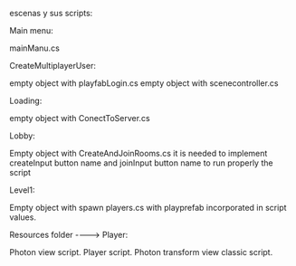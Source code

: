 escenas y sus scripts: 

Main menu:

mainManu.cs

CreateMultiplayerUser:

empty object with playfabLogin.cs
empty object with scenecontroller.cs

Loading:

empty object with ConectToServer.cs

Lobby:

Empty object with CreateAndJoinRooms.cs
it is needed to implement createInput button name and joinInput button name to run properly the script

Level1:

Empty object with spawn players.cs with playprefab incorporated in script values.

Resources folder ----> Player:

Photon view script.
Player script.
Photon transform view classic script.

